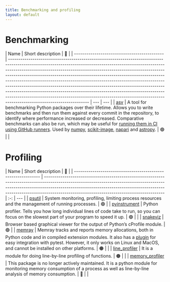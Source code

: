 ```yaml
---
title: Benchmarking and profiling
layout: default
---
```


# Benchmarking

| Name                                         | Short description                                                                                                                                                                                                                                                                                                                                                                                                                                                                                                                                                                                                                                                                       | 🚦  |
| -------------------------------------------- | --------------------------------------------------------------------------------------------------------------------------------------------------------------------------------------------------------------------------------------------------------------------------------------------------------------------------------------------------------------------------------------------------------------------------------------------------------------------------------------------------------------------------------------------------------------------------------------------------------------------------------------------------------------------------------------- | --- | --- |
| [asv](https://asv.readthedocs.io/en/stable/) | A tool for benchmarking Python packages over their lifetime. Allows you to write benchmarks and then run them against every commit in the repository, to identify where performance increased or decreased. Comparative benchmarks can also be run, which may be useful for [running them in CI using GitHub runners](https://labs.quansight.org/blog/2021/08/github-actions-benchmarks). Used by [numpy](https://github.com/numpy/numpy/tree/main/benchmarks), [scikit-image](https://github.com/scikit-image/scikit-image/tree/main/benchmarks), [napari](https://github.com/napari/napari/tree/main/napari/benchmarks) and [astropy](https://github.com/astropy/astropy-benchmarks). | 🟢  |     |

# Profiling

| Name                                                          | Short description                                                                                                                                                                                                                                                                                     | 🚦  |
| ------------------------------------------------------------- | ----------------------------------------------------------------------------------------------------------------------------------------------------------------------------------------------------------------------------------------------------------------------------------------------------- | :-: | --- |
| [psutil](https://psutil.readthedocs.io/en/latest/)            | System monitoring, profiling, limiting process resources and the management of running processes.                                                                                                                                                                                                     | 🟢  |
| [pyinstrument](https://pyinstrument.readthedocs.io/en/stable) | Python profiler. Tells you how long individual lines of code take to run, so you can focus on the slowest part of your program to speed it up.                                                                                                                                                        | 🟢  |     |
| [snakeviz](https://jiffyclub.github.io/snakeviz/)             | Browser based graphical viewer for the output of Python’s cProfile module.                                                                                                                                                                                                                            | 🟢  |
| [memray](https://bloomberg.github.io/memray/)                 | Memray tracks and reports memory allocations, both in Python code and in compiled extension modules. It also has a [plugin](https://pytest-memray.readthedocs.io/en/latest/) for easy integration with pytest. However, it only works on Linux and MacOS, and cannot be installed on other platforms. | 🟠  |     |
| [line_profiler](https://pypi.org/project/line-profiler/)      | It is a module for doing line-by-line profiling of functions.                                                                                                                                                                                                                                         | 🟠  |     |
| [memory_profiler](https://pypi.org/project/memory-profiler/)  | This package is no longer actively maintained. It is a python module for monitoring memory consumption of a process as well as line-by-line analysis of memory consumption.                                                                                                                           | 🔴  |     |
